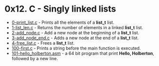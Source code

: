 # 0x12. C - Singly linked lists

- [0-print_list.c](https://github.com/CharlesMariga/alx-low_level_programming/blob/main/0x12-singly_linked_lists/0-print_list.c) - Prints all the elements of a **list_t** list.
- [1-list_len.c](https://github.com/CharlesMariga/alx-low_level_programming/blob/main/0x12-singly_linked_lists/1-list_len.c) - Returns the number of elements in a linked **list_t** list.
- [2-add_node.c](https://github.com/CharlesMariga/alx-low_level_programming/blob/main/0x12-singly_linked_lists/2-add_node.c) - Add a new node at the beginning of a **list_t** list.
- [3-add_node_end.c](https://github.com/CharlesMariga/alx-low_level_programming/blob/main/0x12-singly_linked_lists/3-add_node_end.c) - Adds a new node at the end of a **list_t** list.
- [4-free_list.c](https://github.com/CharlesMariga/alx-low_level_programming/blob/main/0x12-singly_linked_lists/4-free_list.c) - Frees a **list_t** list.
- [100-first.c](https://github.com/CharlesMariga/alx-low_level_programming/blob/main/0x12-singly_linked_lists/100-main.c) - Prints a string before the main function is executed.
- [101-hello_holberton.asm](https://github.com/CharlesMariga/alx-low_level_programming/blob/main/0x12-singly_linked_lists/101-hello_holberton.asm) - a 64 bit program that print **Hello, Holberton**, followed by a new line.
